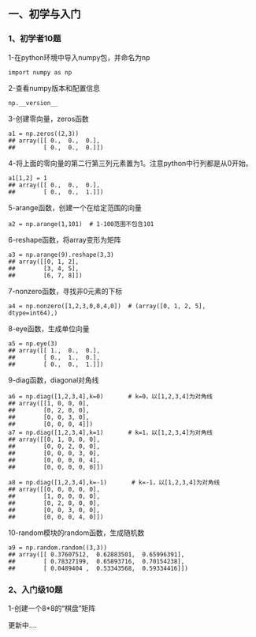 ## 一、初学与入门
### 1、初学者10题
1-在python环境中导入numpy包，并命名为np
```
import numpy as np
```

2-查看numpy版本和配置信息
```
np.__version__
```

3-创建零向量，zeros函数
```
a1 = np.zeros((2,3)) 
## array([[ 0.,  0.,  0.],
##        [ 0.,  0.,  0.]])
```

4-将上面的零向量的第二行第三列元素置为1。注意python中行列都是从0开始。
```
a1[1,2] = 1
## array([[ 0.,  0.,  0.],
##        [ 0.,  0.,  1.]])
```

5-arange函数，创建一个在给定范围的向量
```
a2 = np.arange(1,101)  # 1-100范围不包含101
```

6-reshape函数，将array变形为矩阵
```
a3 = np.arange(9).reshape(3,3)  
## array([[0, 1, 2],
##        [3, 4, 5],
##        [6, 7, 8]])
```

7-nonzero函数，寻找非0元素的下标
```
a4 = np.nonzero([1,2,3,0,0,4,0])  # (array([0, 1, 2, 5], dtype=int64),)
```

8-eye函数，生成单位向量
```
a5 = np.eye(3)
## array([[ 1.,  0.,  0.],
##        [ 0.,  1.,  0.],
##        [ 0.,  0.,  1.]])
```

9-diag函数，diagonal对角线
```
a6 = np.diag([1,2,3,4],k=0)       # k=0，以[1,2,3,4]为对角线
## array([[1, 0, 0, 0],
##        [0, 2, 0, 0],
##        [0, 0, 3, 0],
##        [0, 0, 0, 4]])
a7 = np.diag([1,2,3,4],k=1)       # k=1，以[1,2,3,4]为对角线
## array([[0, 1, 0, 0, 0],
##        [0, 0, 2, 0, 0],
##        [0, 0, 0, 3, 0],
##        [0, 0, 0, 0, 4],
##        [0, 0, 0, 0, 0]])

a8 = np.diag([1,2,3,4],k=-1)       # k=-1，以[1,2,3,4]为对角线
## array([[0, 0, 0, 0, 0],
##        [1, 0, 0, 0, 0],
##        [0, 2, 0, 0, 0],
##        [0, 0, 3, 0, 0],
##        [0, 0, 0, 4, 0]])
```

10-random模块的random函数，生成随机数
```
a9 = np.random.random((3,3))  
## array([[ 0.37607512,  0.62883501,  0.65996391],
##        [ 0.78327199,  0.65893716,  0.70154238],
##        [ 0.0489404 ,  0.53343568,  0.59334416]])
```

### 2、入门级10题
1-创建一个8*8的“棋盘”矩阵


更新中....
